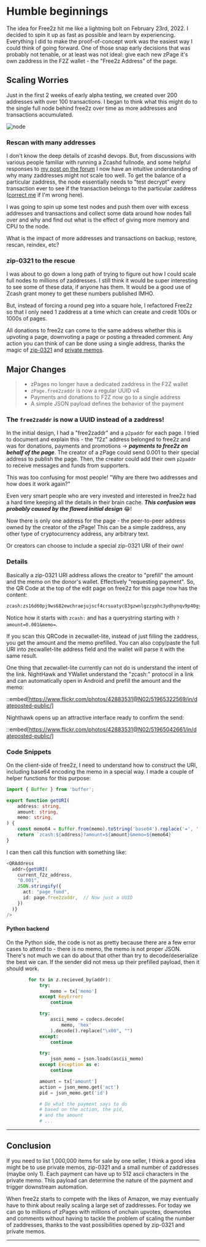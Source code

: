 # Humble beginnings

The idea for Free2z hit me like a lightning bolt on February 23rd, 2022.
I decided to spin it up as fast as possible and learn
by experiencing.
Everything I did to make the proof-of-concept work was the easiest
way I could think of going forward.
One of those snap early decisions that was probably not tenable,
or at least was not ideal: 
give each new zPage it's own zaddress in the F2Z wallet - 
the "Free2z Address" of the page.

## Scaling Worries

Just in the first 2 weeks of early alpha testing,
we created over 200 addresses with over 100 transactions.
I began to think what this might do to the single full node
behind free2z over time as more addresses and transactions
accumulated.

![node](https://pbs.twimg.com/media/FMUxmctXsAIkH1_?format=jpg&name=medium)

### Rescan with many addresses

I don't know the deep details of zcashd devops. 
But, from discussions with
various people familiar with running a Zcashd fullnode,
and some helpful responses to 
[my post on the forum](https://forum.zcashcommunity.com/t/scaling-zcashd/41192)
I now have an intuitive understanding of why many zaddresses might not
scale too well. To get the balance of a particular zaddress,
the node essentially needs to "test decrypt" every transaction ever
to see if the transaction belongs to the particular zaddress
([correct me](https://twitter.com/free2zcash) if I'm wrong here).

I was going to spin up some test nodes and push them over
with excess addresses and transactions and collect some data
around how nodes fall over and why and find out 
what is the effect of giving
more memory and CPU to the node.

What is the impact of more addresses and transactions on backup,
restore, rescan, reindex, etc?

### zip-0321 to the rescue

I was about to go down a long path of trying to figure out
how I could scale full nodes to millions of zaddresses.
I still think it would be super interesting to see some
of these data, if anyone has them. It would be a good use
of Zcash grant money to get these numbers published IMHO.

But, instead of forcing a round peg into a square hole,
I refactored Free2z so that I only need 1 zaddress
at a time which can create and credit 100s or 1000s of pages.

All donations to free2z can come to the same address
whether this is upvoting a page, downvoting a page or
posting a threaded comment. Any action you can think
of can be done using a single address, thanks the magic of 
[zip-0321](https://zips.z.cash/zip-0321)
and [private memos](https://zcash.readthedocs.io/en/latest/rtd_pages/memos.html).


## Major Changes


> - zPages no longer have a dedicated zaddress in the F2Z wallet
> - `zPage.free2zaddr` is now a regular UUID v4
> - Payments and donations to F2Z now go to a single address
> - A simple JSON payload defines the behavior of the payment

### The `free2zaddr` is now a UUID instead of a zaddress!

In the initial design, I had a "free2zaddr" and a `p2paddr`
for each page. I tried to document and explain this -
the "f2z" address belonged to free2z and was for 
donations, payments and promotions -> 
***payments to free2z on behalf of the page***.
The creator of a zPage could send 0.001 to their special
address to publish the page. Then, the creator
could add their own `p2paddr` to receive messages
and funds from supporters.

This was too confusing for most people!
"Why are there two addresses and how does it work again?"

Even very smart people who are very invested 
and interested in free2z had a hard time keeping
all the details in their brain cache.
***This confusion was probably caused 
by the flawed initial design*** 😂!

Now there is only one address for the page -
the peer-to-peer address owned by the creator of the zPage!
This can be a simple zaddress, any other type of
cryptocurrency address, any arbitrary text.

Or creators can choose to include a special
zip-0321 URI of their own!


### Details

Basically a zip-0321 URI address allows the creator to
"prefill" the amount and the memo on the donor's
wallet. Effectively "requesting payment".
So, the QR Code at the top of the edit page on free2z
for this page now has the content:

```txt
zcash:zs16d60pj9ws682ewchraejujscf4crsuatyc83gzwnlgzzyphc3ydhynqv9p40gygnts83cfy5q23?amount=0.001&memo=eyJhY3QiOiJwYWdlX2Z1bmQiLCJpZCI6ImU5Nzk1NWMxLWYxODUtNDQ2Ni1iNmU2LTk4OTQyNjIxNzEzOSJ9
```

Notice how it starts with `zcash:` and has a querystring
starting with `?amount=0.001&memo=`.

If you scan this QRCode in zecwallet-lite,
instead of just filling the zaddress, you get
the amount and the memo prefilled. You can also 
copy/paste the full URI into zecwallet-lite address field
and the wallet will parse it with the same result.

One thing that zecwallet-lite currently can not do is understand
the intent of the link. NightHawk and YWallet understand the "zcash:"
protocol in a link and can automatically open in Android and prefill
the amount and the memo:

::embed[https://www.flickr.com/photos/42883531@N02/51965322569/in/dateposted-public/]

Nighthawk opens up an attractive interface ready to confirm the send:

::embed[https://www.flickr.com/photos/42883531@N02/51965042661/in/dateposted-public/]

### Code Snippets

On the client-side of free2z, I need to understand how to construct the URI,
including base64 encoding the memo in a special way. I made a couple of helper
functions for this purpose:

```ts
import { Buffer } from 'buffer';

export function getURI(
    address: string,
    amount: string,
    memo: string,
) {
    const memo64 = Buffer.from(memo).toString('base64').replace('=', '');
    return `zcash:${address}?amount=${amount}&memo=${memo64}`
}
```

I can then call this function with something like:

```ts
<QRAddress
  addr={getURI(
    current_f2z_address,
    "0.001",
    JSON.stringify({
      act: "page_fund",
      id: page.free2zaddr,  // Now just a UUID
    })
  )}
/>
```

#### Python backend

On the Python side, the code is not as pretty because there are a
few error cases to attend to - there is no memo, the memo is not
proper JSON. There's not much we can do about that other
than try to decode/deserialize the best we can.
If the sender did not mess up their prefilled payload,
then it should work.


```py
        for tx in z.recieved_by(addr):
            try:
                memo = tx['memo']
            except KeyError:
                continue

            try:
                ascii_memo = codecs.decode(
                    memo, 'hex'
                ).decode().replace("\x00", "")
            except:
                continue

            try:
                json_memo = json.loads(ascii_memo)
            except Exception as e:
                continue

            amount = tx['amount']
            action = json_memo.get('act')
            pid = json_memo.get('id')

            # Do what the payment says to do
            # based on the action, the pid,
            # and the amount
            # ...

```

---

## Conclusion

If you need to list 1,000,000 items for sale
by one seller, I think a good idea might be
to use private memos, zip-0321 and a small number
of zaddresses (maybe only 1).
Each payment can have up to 512 ascii characters
in the private memo. This payload can determine
the nature of the payment and trigger downstream
automation.

When free2z starts to compete with the likes of Amazon,
we may eventually have to think about really
scaling a large set of zaddresses. For
today we can go to millions of zPages with millions
of onchain upvotes, downvotes and comments without
having to tackle the problem of scaling the number
of zaddresses, thanks to the vast possibilities
opened by zip-0321 and private memos.

---